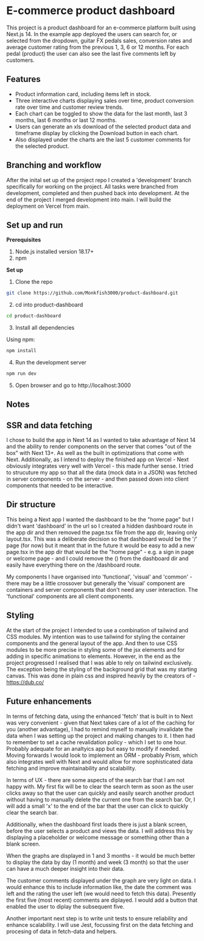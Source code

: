 # E-commerce product dashboard

This project is a product dashboard for an e-commerce platform built using Next.js 14. In the example app deployed the users can search for, or selected from the dropdown, guitar FX pedals sales, conversion rates and average customer rating from the previous 1, 3, 6 or 12 months.
For each pedal (product) the user can also see the last five comments left by customers.

## Features

- Product information card, including items left in stock.
- Three interactive charts displaying sales over time, product conversion rate over time and customer review trends.
- Each chart can be toggled to show the data for the last month, last 3 months, last 6 months or last 12 months.
- Users can generate an xls download of the selected product data and timeframe display by clicking the Download button in each chart.
- Also displayed under the charts are the last 5 customer comments for the selected product.

## Branching and workflow

After the inital set up of the project repo I created a 'development' branch specifically for working on the project. All tasks were branched from development, completed and then pushed back into development. At the end of the project I merged development into main. I will build the deployment on Vercel from main. 

## Set up and run

**Prerequisites**

1. Node.js installed version 18.17+
2. npm

**Set up**

1. Clone the repo

```bash
git clone https://github.com/Monkfish3000/product-dashboard.git
```

2. cd into product-dashboard

```bash
cd product-dashboard
```

3.  Install all dependencies

Using npm:

```bash
npm install
```

4. Run the development server

```bash
npm run dev
```

5. Open browser and go to http://localhost:3000

## Notes

## SSR and data fetching

I chose to build the app in Next 14 as I wanted to take advantage of Next 14 and the ability to render components on the server that comes "out of the box" with Next 13+. As well as the built in optimizations that come with Next. Additionally, as I intend to deploy the finished app on Vercel - Next obviously integrates very well with Vercel - this made further sense.
I tried to strucuture my app so that all the data (mock data in a JSON) was fetched in server components - on the server - and then passed down into client components that needed to be interactive.

## Dir structure

This being a Next app I wanted the dashboard to be the "home page" but I didn't want 'dashboard' in the url so I created a hidden dashboard route in the app dir and then removed the page.tsx file from the app dir, leaving only layout.tsx. This was a deliberate decision so that dashboard would be the '/' page (for now) but it meant that in the future it would be easy to add a new page.tsx in the app dir that would be the "home page" - e.g. a sign in page or welcome page - and I could remove the () from the dashboard dir and easily have everything there on the /dashboard route. 

My components I have organised into 'functional', 'visual' and 'common' - there may be a little crossover but generally the 'visual' component are containers and server components that don't need any user interaction. The 'functional' components are all client components. 

## Styling

At the start of the project I intended to use a combination of tailwind and CSS modules. My intention was to use tailwind for styling the container components and the general layout of the app. And then to use CSS modules to be more precise in styling some of the jsx elements and for adding in specific animations to elements. However, in the end as the project progressed I realised that I was able to rely on tailwind exclusively.
The exception being the styling of the background grid that was my starting canvas. This was done in plain css and inspired heavily by the creators of - https://dub.co/

## Future enhancements

In terms of fetching data, using the enhanced 'fetch' that is built in to Next was very convenient - given that Next takes care of a lot of the caching for you (another advantage), I had to remind myself to manually invalidate the data when I was setting up the project and making changes to it. I then had to remember to set a cache revalidation policy - which I set to one hour. Probably adequate for an analtyics app but easy to modify if needed.
Moving forwards I would look to implement an ORM - probably Prism, which also integrates well with Next and would allow for more sophisticated data fetching and improve maintainability and scalability.

In terms of UX - there are some aspects of the search bar that I am not happy with. My first fix will be to clear the search term as soon as the user clicks away so that the user can quickly and easily search another product without having to manually delete the current one from the search bar. Or, I will add a small 'x' to the end of the bar that the user can click to quickly clear the search bar.

Additionally, when the dashboard first loads there is just a blank screen, before the user selects a product and views the data. I will address this by displaying a placeholder or welcome message or something other than a blank screen. 

When the graphs are displayed in 1 and 3 months - it would be much better to display the data by day (1 month) and week (3 month) so that the user can have a much deeper insight into their data.

The customer comments displayed under the graph are very light on data. I would enhance this to include information like, the date the comment was left and the rating the user left (we would need to fetch this data). Presently the first five (most recent) comments are diplayed. I would add a button that enabled the user to diplay the subsequent five.

Another important next step is to write unit tests to ensure reliability and enhance scalability. I will use Jest, focussing first on the data fetching and procesing of data in fetch-data and helpers.
